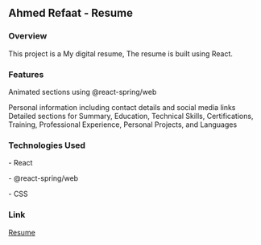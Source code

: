 <h2>Ahmed Refaat - Resume</h2>
<h3>Overview</h3>
This project is a My digital resume,  The resume is built using React. 
<h3>Features</h3>
<p>Animated sections using @react-spring/web</p>
<p>
  Personal information including contact details and social media links
  Detailed sections for Summary, Education, Technical Skills, Certifications, Training, Professional Experience, Personal Projects, and Languages
</p>
<h3>Technologies Used</h3>
<p>- React</p>
<p>- @react-spring/web</p>
<p>- CSS</p>
<h3>Link</h3>
<a href="spontaneous-maamoul-f8c61b.netlify.app" target="_blank" rel="">Resume</a>

